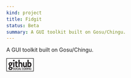 ```yaml
---
kind: project
title: Fidgit
status: Beta
summary: A GUI toolkit built on Gosu/Chingu.
---
```


A GUI toolkit built on Gosu/Chingu.

[![Github project](/images/github.png)](http://github.com/Spooner/fidgit)